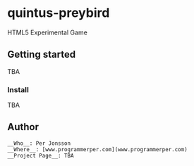 # quintus-preybird
HTML5 Experimental Game

## Getting started
TBA

### Install
TBA

## Author
    __Who__: Per Jonsson
    __Where__: [www.programmerper.com](www.programmerper.com)
    __Project Page__: TBA
